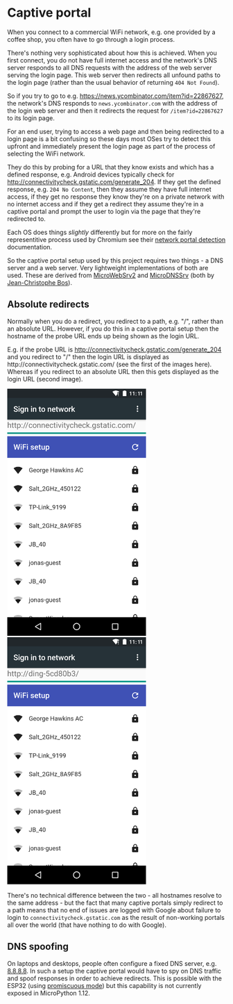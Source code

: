 Captive portal
==============

When you connect to a commercial WiFi network, e.g. one provided by a coffee shop, you often have to go through a login process.

There's nothing very sophisticated about how this is achieved. When you first connect, you do not have full internet access and the network's DNS server responds to all DNS requests with the address of the web server serving the login page. This web server then redirects all unfound paths to the login page (rather than the usual behavior of returning `404 Not Found`).

So if you try to go to e.g. <https://news.ycombinator.com/item?id=22867627>, the network's DNS responds to `news.ycombinator.com` with the address of the login web server and then it redirects the request for `/item?id=22867627` to its login page.

For an end user, trying to access a web page and then being redirected to a login page is a bit confusing so these days most OSes try to detect this upfront and immediately present the login page as part of the process of selecting the WiFi network.

They do this by probing for a URL that they know exists and which has a defined response, e.g. Android devices typically check for <http://connectivitycheck.gstatic.com/generate_204>. If they get the defined response, e.g. `204 No Content`, then they assume they have full internet access, if they get no response they know they're on a private network with no internet access and if they get a redirect they assume they're in a captive portal and prompt the user to login via the page that they're redirected to.

Each OS does things _slightly_ differently but for more on the fairly representitive process used by Chromium see their [network portal detection](https://www.chromium.org/chromium-os/chromiumos-design-docs/network-portal-detection) documentation.

So the captive portal setup used by this project requires two things - a DNS server and a web server. Very lightweight implementations of both are used. These are derived from [MicroWebSrv2](https://github.com/jczic/MicroWebSrv2) and [MicroDNSSrv](https://github.com/jczic/MicroDNSSrv) (both by [Jean-Christophe Bos](https://github.com/jczic)).

Absolute redirects
------------------

Normally when you do a redirect, you redirect to a path, e.g. "/", rather than an absolute URL. However, if you do this in a captive portal setup then the hostname of the probe URL ends up being shown as the login URL.

E.g. if the probe URL is <http://connectivitycheck.gstatic.com/generate_204> and you redirect to "/" then the login URL is displayed as http&colon;//connectivitycheck.gstatic.com/ (see the first of the images here). Whereas if you redirect to an absolute URL then this gets displayed as the login URL (second image).

![relative redirect](images/connectivitycheck.png)&nbsp;&nbsp;![absolute redirect](images/ding-5cd80b3.png)

There's no technical difference between the two - all hostnames resolve to the same address - but the fact that many captive portals simply redirect to a path means that no end of issues are logged with Google about failure to login to `connectivitycheck.gstatic.com` as the result of non-working portals all over the world (that have nothing to do with Google).

DNS spoofing
------------

On laptops and desktops, people often configure a fixed DNS server, e.g. [8.8.8.8](https://en.wikipedia.org/wiki/Google_Public_DNS). In such a setup the captive portal would have to spy on DNS traffic and spoof responses in order to achieve redirects. This is possible with the ESP32 (using [promiscuous mode](https://en.wikipedia.org/wiki/Promiscuous_mode)) but this capability is not currently exposed in MicroPython 1.12.
